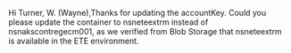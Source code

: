 Hi Turner, W. (Wayne),Thanks for updating the accountKey. Could you please update the container to nsneteextrm instead of nsnakscontregecm001, as we verified from Blob Storage that nsneteextrm is available in the ETE environment.
